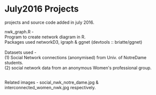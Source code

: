 # July2016 Projects
projects and source code added in july 2016.

nwk_graph.R - 
<br />Program to create network diagram in R. 
<br />Packages used networkD3, igraph & ggnet (devtools :: briatte/ggnet)
<br />
<br />
Datasets used - 
<br />(1) Social Network connections (anonymised) from Univ. of NotreDame students. 
<br />(2) social network data from an anonymous Women's professional group. 

<br />
Related images - social_nwk_notre_dame.jpg & interconnected_women_nwk.jpg respectively.





